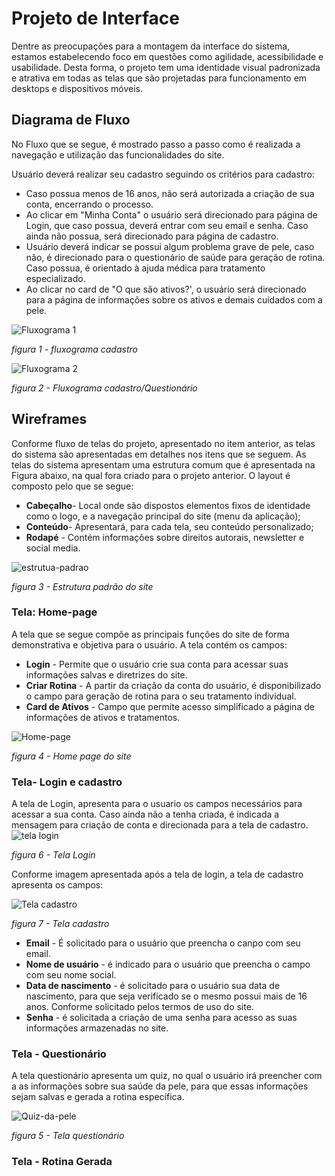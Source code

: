 
# Projeto de Interface

Dentre as preocupações para a montagem da interface do sistema, estamos estabelecendo foco em questões como agilidade, acessibilidade e usabilidade. Desta forma, o projeto tem uma identidade visual padronizada e atrativa em todas as telas que são projetadas para funcionamento em desktops e dispositivos móveis.

## Diagrama de Fluxo

No Fluxo que se segue, é mostrado passo a passo como é realizada a navegação e utilização das funcionalidades do site. 

 Usuário deverá realizar seu cadastro seguindo os critérios para cadastro: 
  
* Caso possua menos de 16 anos, não será autorizada a criação de sua conta, encerrando o processo.
* Ao clicar em "Minha Conta" o usuário será direcionado para página de Login, que caso possua, deverá entrar com seu email e senha. Caso ainda não possua, será direcionado para página de cadastro. 
* Usuário deverá indicar se possui algum problema grave de pele, caso não, é direcionado para o questionário de saúde para geração de rotina. Caso possua, é orientado à ajuda médica para tratamento especializado. 
* Ao clicar no card de "O que são ativos?', o usuário será direcionado para a página de informações sobre os ativos e demais cuidados com a pele.

![Fluxograma 1](https://github.com/ICEI-PUC-Minas-PMV-ADS/pmv-ads-2023-2-e2-proj-int-t4-projeto-skincare/assets/110791034/25b0c5ee-e70c-4896-8b7d-6d04c8a6b1b4)

*figura 1 - fluxograma cadastro*

![Fluxograma 2](https://github.com/ICEI-PUC-Minas-PMV-ADS/pmv-ads-2023-2-e2-proj-int-t4-projeto-skincare/assets/110791034/4434feac-0a43-4a95-8f39-2a33874cd136)

*figura 2 - Fluxograma cadastro/Questionário*



## Wireframes

Conforme fluxo de telas do projeto, apresentado no item anterior, as telas do sistema são apresentadas em detalhes nos itens que se seguem. 
As telas do sistema apresentam uma estrutura comum que é apresentada na Figura abaixo, na qual fora criado para o projeto anterior. O layout é composto pelo que se segue:

- **Cabeçalho**- Local onde são dispostos elementos fixos de identidade como o logo, e a navegação principal do site (menu da aplicação); 
- **Conteúdo**-  Apresentará, para cada tela, seu conteúdo personalizado;
- **Rodapé** -  Contém informações sobre direitos autorais, newsletter e social media.

![estrutua-padrao](https://user-images.githubusercontent.com/93337008/232315869-01305876-2750-4d61-9b16-63a0b154256b.PNG)

*figura 3 - Estrutura padrão do site*


### Tela: Home-page 

A tela que se segue compõe as principais funções do site de forma demonstrativa e objetiva para o usuário. 
A tela contém os campos:
- **Login** -  Permite que o usuário crie sua conta para acessar suas informações salvas e diretrizes do site. 
- **Criar Rotina** - A partir da criação da conta do usuário, é disponibilizado o campo para geração de rotina para o seu tratamento individual.
- **Card de Ativos** - Campo que permite acesso simplificado a página de informações de ativos e tratamentos. 

![Home-page](https://github.com/ICEI-PUC-Minas-PMV-ADS/pmv-ads-2023-2-e2-proj-int-t4-projeto-skincare/assets/110791034/fa79aba2-26c0-44e7-b231-c303e1580ae9)

*figura 4 - Home page do site* 



### Tela- Login e cadastro 

A tela de Login, apresenta para o usuario os campos necessários para acessar a sua conta. Caso ainda não a tenha criada, é indicada a mensagem para criação de conta e direcionada para a tela de cadastro. 
![tela login](https://github.com/ICEI-PUC-Minas-PMV-ADS/pmv-ads-2023-2-e2-proj-int-t4-projeto-skincare/assets/110791034/0c59cf81-ec43-4c5b-b3c3-1503e09a051d)

*figura 6 - Tela Login* 

Conforme imagem apresentada após a tela de login, a tela de cadastro apresenta os campos:

![Tela cadastro](https://github.com/ICEI-PUC-Minas-PMV-ADS/pmv-ads-2023-2-e2-proj-int-t4-projeto-skincare/assets/110791034/1fb459db-8ac3-4736-a028-9c787524f1d4)

*figura 7 - Tela cadastro*

- **Email** - É solicitado para o usuário que preencha o canpo com seu email. 
- **Nome de usuário** - é indicado para o usuário que preencha o campo com seu nome social.
- **Data de nascimento** - é solicitado para o usuário sua data de nascimento, para que seja verificado se o mesmo possui mais de 16 anos. Conforme solicitado pelos termos de uso do site.
- **Senha** - é solicitada a criação de uma senha para acesso as suas informações armazenadas no site.



### Tela - Questionário

A tela questionário apresenta um quiz, no qual o usuário irá preencher com a as informações sobre sua saúde da pele, para que essas informações sejam salvas e gerada a rotina específica. 

![Quiz-da-pele](https://github.com/ICEI-PUC-Minas-PMV-ADS/pmv-ads-2023-2-e2-proj-int-t4-projeto-skincare/assets/110791034/b87b6b84-c334-4729-beab-703dd713bfa5)

*figura 5 - Tela questionário*



### Tela - Rotina Gerada







